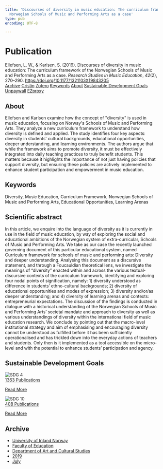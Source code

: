 ```yaml
---
title: 'Discourses of diversity in music education: The curriculum framework of the
  Norwegian Schools of Music and Performing Arts as a case'
type: pub
encoding: UTF-8

---
```

<h1>Publication</h1>
<article id="csl-bib-container-PLUKLRZ8" class="csl-bib-container">
  <div class="csl-bib-body"> <div class="csl-entry">Ellefsen, L. W., &#38; Karlsen, S. (2019). Discourses of diversity in music education: The curriculum framework of the Norwegian Schools of Music and Performing Arts as a case. <i>Research Studies in Music Education</i>, <i>42</i>(2), 270–290. <a href="https://doi.org/10.1177/1321103X19843205">https://doi.org/10.1177/1321103X19843205</a></div> </div>
  <div class="csl-bib-buttons">
    <a href="#taxonomy-article-PLUKLRZ8" alt="archive" class="csl-bib-button">Archive</a>
    <a href="https://app.cristin.no/results/show.jsf?id=1712292" alt="Cristin" class="csl-bib-button">Cristin</a>
    <a href="http://zotero.org/groups/5881554/items/PLUKLRZ8" alt="Zotero" class="csl-bib-button">Zotero</a>
    <a href="#keywords-article-PLUKLRZ8" alt="keywords" class="csl-bib-button">Keywords</a>
    <a href="#about-article-PLUKLRZ8" alt="about_pub" class="csl-bib-button">About</a>
    <a href="#sdg-article-PLUKLRZ8" alt="sdg" class="csl-bib-button">Sustainable Development Goals</a>
    <a href="https://doi.org/10.1177/1321103x19843205" alt="Unpaywall" class="csl-bib-button">Unpaywall</a>
    <a href="https://doi.org/10.1177/1321103x19843205" alt="EZproxy" class="csl-bib-button">EZproxy</a>
  </div>
  <div id="csl-bib-meta-container-PLUKLRZ8"></div>
</article>
<div id="csl-bib-meta-PLUKLRZ8" class="csl-bib-meta">
  <article id="about-article-PLUKLRZ8" class="about_pub-article">
    <h1>About</h1>
    Ellefsen and Karlsen examine how the concept of "diversity" is used in music education, focusing on Norway's Schools of Music and Performing Arts. They analyze a new curriculum framework to understand how diversity is defined and applied. The study identifies four key aspects: diversity in students' cultural backgrounds, educational opportunities, deeper understanding, and learning environments. The authors argue that while the framework aims to promote diversity, it must be effectively integrated into daily teaching practices to truly benefit students. This matters because it highlights the importance of not just having policies that support diversity, but ensuring these policies are actively implemented to enhance student participation and empowerment in music education.
  </article>
  <article id="keywords-article-PLUKLRZ8" class="keywords-article">
    <h1>Keywords</h1>
    Diversity, Music Education, Curriculum Framework, Norwegian Schools of Music and Performing Arts, Educational Opportunities, Learning Arenas
  </article>
  <article id="abstract-article-PLUKLRZ8" class="abstract-article">
    <h1>Scientific abstract</h1>
    In this article, we enquire into the language of diversity as it is currently in use in the field of music education, by way of exploring the social and educational ambitions of the Norwegian system of extra-curricular, Schools of Music and Performing Arts. We take as our case the recently launched governing document of this particular educational system, named Curriculum framework for schools of music and performing arts: Diversity and deeper understanding. Analysing this document as a discursive statement, and through a Foucauldian theoretical lens, we investigate the meanings of “diversity” enacted within and across the various textual-discursive contexts of the curriculum framework, identifying and exploring four nodal points of signification, namely: 1) diversity understood as difference in students’ ethno-cultural backgrounds; 2) diversity of educational opportunities and modes of expression; 3) diversity and/or/as deeper understanding; and 4) diversity of learning arenas and contexts: entrepreneurial expectations. The discussion of the findings is conducted in dialogue with a historical understanding of the Norwegian Schools of Music and Performing Arts’ societal mandate and approach to diversity as well as various understandings of diversity within the international field of music education research. We conclude by pointing out that the macro-level institutional strategy and aim of emphasising and encouraging diversity cannot be understood as fulfilled before it has been sufficiently operationalised and has trickled down into the everyday actions of teachers and students. Only then is it implemented as a tool accessible on the micro-level and with the potential to enhance students’ participation and agency.
  </article>
  <article id="sdg-article-PLUKLRZ8" class="sdg-article">
    <h1>Sustainable Development Goals</h1>
    <div class="sdg-container"><div id="sdg4" class="sdg">
        <img src="{{< params subfolder >}}images/sdg/sdg04_en.png" class="image" alt="SDG 4">
        <div class="sdg-overlay">
          <a href="{{< params subfolder >}}en/archive/?sdg=4#archive" class="sdg-publication-count"><span>1363</span> Publications</a>
          <p><a href="https://sdgs.un.org/goals/goal4" class="sdg-read-more">Read More</a></p>
        </div>
      </div> <div id="sdg10" class="sdg">
        <img src="{{< params subfolder >}}images/sdg/sdg10_en.png" class="image" alt="SDG 10">
        <div class="sdg-overlay">
          <a href="{{< params subfolder >}}en/archive/?sdg=10#archive" class="sdg-publication-count"><span>408</span> Publications</a>
          <p><a href="https://sdgs.un.org/goals/goal10" class="sdg-read-more">Read More</a></p>
        </div>
      </div></div>
  </article>
  <article id="taxonomy-article-PLUKLRZ8" class="taxonomy-article">
    <h1>Archive</h1>
    <ul>
      <li><a href="{{< params subfolder >}}en/archive/?key=3DCRN523">University of Inland Norway</a></li>
      <li><a href="{{< params subfolder >}}en/archive/?key=WYNZA47F">Faculty of Education</a></li>
      <li><a href="{{< params subfolder >}}en/archive/?key=VBB2T4VJ">Department of Art and Cultural Studies</a></li>
      <li><a href="{{< params subfolder >}}en/archive/?key=N3YI5B9V">2019</a></li>
      <li><a href="{{< params subfolder >}}en/archive/?key=U4M6L2F7">July</a></li>
    </ul>
  </article>
</div>
